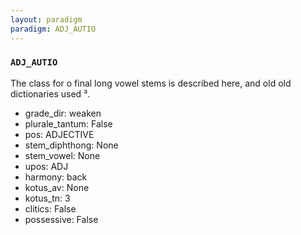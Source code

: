 ```yaml
---
layout: paradigm
paradigm: ADJ_AUTIO
---
```

### ` ADJ_AUTIO `

The class for o final long vowel stems is described here, and old old dictionaries used ³. 
* grade_dir: weaken
* plurale_tantum: False
* pos: ADJECTIVE
* stem_diphthong: None
* stem_vowel: None
* upos: ADJ
* harmony: back
* kotus_av: None
* kotus_tn: 3
* clitics: False
* possessive: False

